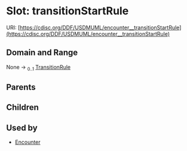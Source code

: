 
# Slot: transitionStartRule




URI: [https://cdisc.org/DDF/USDMUML/encounter__transitionStartRule](https://cdisc.org/DDF/USDMUML/encounter__transitionStartRule)


## Domain and Range

None &#8594;  <sub>0..1</sub> [TransitionRule](TransitionRule.md)

## Parents


## Children


## Used by

 * [Encounter](Encounter.md)
